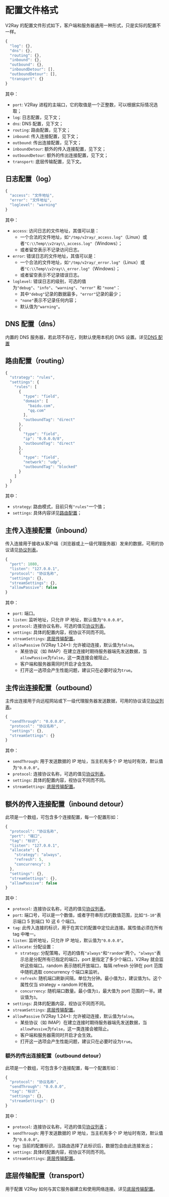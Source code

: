 # 配置文件格式
V2Ray 的配置文件形式如下，客户端和服务器通用一种形式，只是实际的配置不一样。

```javascript
{
  "log": {},
  "dns": {},
  "routing": {},
  "inbound": {},
  "outbound": {},
  "inboundDetour": [],
  "outboundDetour": [],
  "transport": {}
}
```

其中：
* `port`: V2Ray 进程的主端口，它的取值是一个正整数，可以根据实际情况选取；
* `log`: 日志配置，见下文；
* `dns`: DNS 配置，见下文；
* `routing`: 路由配置，见下文；
* `inbound`: 传入连接配置，见下文；
* `outbound`: 传出连接配置，见下文；
* `inboundDetour`: 额外的传入连接配置，见下文；
* `outboundDetour`: 额外的传出连接配置，见下文；
* `transport`: 底层传输配置，见下文。
 
## 日志配置（log）
```javascript
{
  "access": "文件地址",
  "error": "文件地址",
  "loglevel": "warning"
}
```

其中：
* `access`: 访问日志的文件地址，其值可以是：
  * 一个合法的文件地址，如`"/tmp/v2ray/_access.log"`（Linux）或者`"C:\\Temp\\v2ray\\_access.log"`（Windows）；
  * 或者留空表示不记录访问日志。
* `error`: 错误日志的文件地址，其值可以是：
  * 一个合法的文件地址，如`"/tmp/v2ray/_error.log"`（Linux）或者`"C:\\Temp\\v2ray\\_error.log"`（Windows）；
  * 或者留空表示不记录错误日志。
* `loglevel`: 错误日志的级别，可选的值为`"debug"`、`"info"`、`"warning"`、`"error"` 和 `"none"`：
  * 其中`"debug"`记录的数据最多，`"error"`记录的最少；
  * `"none"`表示不记录任何内容；
  * 默认值为`"warning"`。

## DNS 配置（dns）
内置的 DNS 服务器，若此项不存在，则默认使用本机的 DNS 设置。详见[DNS 配置](04_dns.md)

## 路由配置（routing）
```javascript
{
  "strategy": "rules",
  "settings": {
    "rules": [
      {
        "type": "field",
        "domain": [
          "baidu.com",
          "qq.com"
        ],
        "outboundTag": "direct"
      },
      {
        "type": "field",
        "ip": "0.0.0.0/8",
        "outboundTag": "direct"
      },
      {
        "type": "field",
        "network": "udp",
        "outboundTag": "blocked"
      }
    ]
  }
}
```
其中：
* `strategy`: 路由模式，目前只有`"rules"`一个值；
* `settings`: 具体内容详见[路由配置](03_routing.md)；


## 主传入连接配置（inbound）
传入连接用于接收从客户端（浏览器或上一级代理服务器）发来的数据，可用的协议请见[协议列表](02_protocols.md)。

```javascript
{
  "port": 1080,
  "listen": "127.0.0.1",
  "protocol": "协议名称",
  "settings": {},
  "streamSettings": {},
  "allowPassive": false
}
```

其中：
* `port`: 端口。
* `listen`: 监听地址，只允许 IP 地址，默认值为`"0.0.0.0"`。
* `protocol`: 连接协议名称，可选的值见[协议列表](02_protocols.md)。
* `settings`: 具体的配置内容，视协议不同而不同。
* `streamSettings`: [底层传输配置](05_transport.md#分连接配置)。
* `allowPassive` (V2Ray 1.24+): 允许被动连接，默认值为`false`。
  * 某些协议（如 IMAP）在建立连接时期待服务器端先发送数据，当`allowPassive`为`false`，这一类连接会被阻止。
  * 客户端和服务器需同时开启才会生效。
  * 打开这一选项会产生性能问题，建议只在必要时设为`true`。


## 主传出连接配置（outbound）
主传出连接用于向远程网站或下一级代理服务器发送数据，可用的协议请见[协议列表](02_protocols.md)。

```javascript
{
  "sendThrough": "0.0.0.0",
  "protocol": "协议名称",
  "settings": {},
  "streamSettings": {}
}
```

其中：
* `sendThrough`: 用于发送数据的 IP 地址，当主机有多个 IP 地址时有效，默认值为`"0.0.0.0"`。
* `protocol`: 连接协议名称，可选的值见[协议列表](02_protocols.md)。
* `settings`: 具体的配置内容，视协议不同而不同。
* `streamSettings`: [底层传输配置](05_transport.md#分连接配置)。

## 额外的传入连接配置（inbound detour）
此项是一个数组，可包含多个连接配置，每一个配置形如：

```javascript
{
  "protocol": "协议名称",
  "port": "端口",
  "tag": "标识",
  "listen": "127.0.0.1",
  "allocate": {
    "strategy": "always",
    "refresh": 5,
    "concurrency": 3
  },
  "settings": {},
  "streamSettings": {},
  "allowPassive": false
}
```

其中：
* `protocol`: 连接协议名称，可选的值见[协议列表](02_protocols.md)。
* `port`: 端口号，可以是一个数值，或者字符串形式的数值范围，比如`"5-10"`表示端口 5 到端口 10 这 6 个端口。
* `tag`: 此传入连接的标识，用于在其它的配置中定位此连接。属性值必须在所有 tag 中唯一。
* `listen`: 监听地址，只允许 IP 地址，默认值为`"0.0.0.0"`。
* `allocate`: 分配设置：
  * `strategy`: 分配策略，可选的值有`"always"`和`"random"`两个。`"always"`表示总是分配所有已指定的端口，port 是指定了多少个端口，V2Ray 就会监听这些端口。random 表示随机开放端口，每隔 refresh 分钟在 port 范围中随机选取 concurrency 个端口来监听。
  * `refresh`: 随机端口刷新间隔，单位为分钟。最小值为`2`，建议值为`5`。这个属性仅当 strategy = random 时有效。
  * `concurrency`: 随机端口数量。最小值为`1`，最大值为 port 范围的一半。建议值为`3`。
* `settings`: 具体的配置内容，视协议不同而不同。
* `streamSettings`: [底层传输配置](05_transport.md#分连接配置)。
* `allowPassive` (V2Ray 1.24+): 允许被动连接，默认值为`false`。
  * 某些协议（如 IMAP）在建立连接时期待服务器端先发送数据，当`allowPassive`为`false`，这一类连接会被阻止。
  * 客户端和服务器需同时开启才会生效。
  * 打开这一选项会产生性能问题，建议只在必要时设为`true`。

### 额外的传出连接配置（outbound detour）
此项是一个数组，可包含多个连接配置，每一个配置形如：

```javascript
{
  "protocol": "协议名称",
  "sendThrough": "0.0.0.0",
  "tag": "标识",
  "settings": {},
  "streamSettings": {}
}
```

其中：
* `protocol`: 连接协议名称，可选的值见[协议列表](02_protocols.md)；
* `sendThrough`: 用于发送数据的 IP 地址，当主机有多个 IP 地址时有效，默认值为`"0.0.0.0"`。
* `tag`: 当前的配置标识，当路由选择了此标识后，数据包会由此连接发出；
* `settings`: 具体的配置内容，视协议不同而不同。
* `streamSettings`: [底层传输配置](05_transport.md#分连接配置)。

## 底层传输配置（transport）
用于配置 V2Ray 如何与其它服务器建立和使用网络连接。详见[底层传输配置](05_transport.md)。
